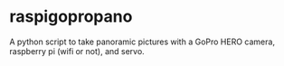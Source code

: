 raspigopropano
==============

A python script to take panoramic pictures with a GoPro HERO camera, raspberry pi (wifi or not), and servo.
